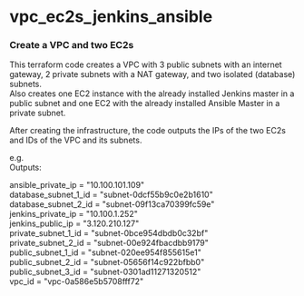 # vpc_ec2s_jenkins_ansible
### Create a VPC and two EC2s
This terraform code creates a VPC with 3 public subnets with an internet gateway, 2 private subnets with a NAT gateway, and two isolated (database) subnets.\
Also creates one EC2 instance with the already installed Jenkins master in a public subnet and one EC2 with the already installed Ansible Master in a private subnet.

After creating the infrastructure, the code outputs the IPs of the two EC2s and IDs of the VPC and its subnets.

e.g.\
Outputs:

ansible_private_ip = "10.100.101.109"\
database_subnet_1_id = "subnet-0dcf55b9c0e2b1610"\
database_subnet_2_id = "subnet-09f13ca70399fc59e"\
jenkins_private_ip = "10.100.1.252"\
jenkins_public_ip = "3.120.210.127"\
private_subnet_1_id = "subnet-0bce954dbdb0c32bf"\
private_subnet_2_id = "subnet-00e924fbacdbb9179"\
public_subnet_1_id = "subnet-020ee954f855615e1"\
public_subnet_2_id = "subnet-05656f14c922bfbb0"\
public_subnet_3_id = "subnet-0301ad11271320512"\
vpc_id = "vpc-0a586e5b5708fff72"
